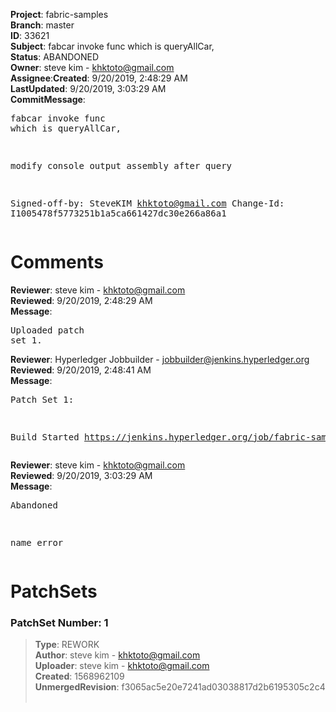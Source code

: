 <strong>Project</strong>: fabric-samples</br><strong>Branch</strong>: master<br><strong>ID</strong>: 33621<br><strong>Subject</strong>: fabcar invoke func which is queryAllCar,<br><strong>Status</strong>: ABANDONED<br><strong>Owner</strong>: steve kim - khktoto@gmail.com<br><strong>Assignee</strong>:<strong>Created</strong>: 9/20/2019, 2:48:29 AM<br><strong>LastUpdated</strong>: 9/20/2019, 3:03:29 AM<br><strong>CommitMessage</strong>:<br><pre>fabcar invoke func which is queryAllCar,

modify console output assembly after query

Signed-off-by: SteveKIM <khktoto@gmail.com>
Change-Id: I1005478f5773251b1a5ca661427dc30e266a86a1
</pre><h1>Comments</h1><strong>Reviewer</strong>: steve kim - khktoto@gmail.com<br><strong>Reviewed</strong>: 9/20/2019, 2:48:29 AM<br><strong>Message</strong>: <pre>Uploaded patch set 1.</pre><strong>Reviewer</strong>: Hyperledger Jobbuilder - jobbuilder@jenkins.hyperledger.org<br><strong>Reviewed</strong>: 9/20/2019, 2:48:41 AM<br><strong>Message</strong>: <pre>Patch Set 1:

Build Started https://jenkins.hyperledger.org/job/fabric-samples-verify-x86_64/562/</pre><strong>Reviewer</strong>: steve kim - khktoto@gmail.com<br><strong>Reviewed</strong>: 9/20/2019, 3:03:29 AM<br><strong>Message</strong>: <pre>Abandoned

name error</pre><h1>PatchSets</h1><h3>PatchSet Number: 1</h3><blockquote><strong>Type</strong>: REWORK<br><strong>Author</strong>: steve kim - khktoto@gmail.com<br><strong>Uploader</strong>: steve kim - khktoto@gmail.com<br><strong>Created</strong>: 1568962109<br><strong>UnmergedRevision</strong>: f3065ac5e20e7241ad03038817d2b6195305c2c4<br><br></blockquote>